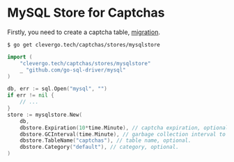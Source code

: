 # MySQL Store for Captchas

Firstly, you need to create a captcha table, [migration](migrations/1584366110_create_captchas_table.sql).

```shell
$ go get clevergo.tech/captchas/stores/mysqlstore
```

```go
import (
	"clevergo.tech/captchas/stores/mysqlstore"
	_ "github.com/go-sql-driver/mysql"
)
```

```go
db, err := sql.Open("mysql", "")
if err != nil {
	// ...
}
store := mysqlstore.New(
	db,
	dbstore.Expiration(10*time.Minute), // captcha expiration, optional.
	dbstore.GCInterval(time.Minute), // garbage collection interval to delete expired captcha, optional.
	dbstore.TableName("captchas"), // table name, optional.
	dbstore.Category("default"), // category, optional.
)
```
